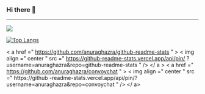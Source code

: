 ### Hi there 👋
<hr>
<img src="https://github-readme-stats.vercel.app/api?username=kyungparkmin&hide=stars&show_icons=true&theme=tokyonight"/></a>

[![Top Langs](https://github-readme-stats.vercel.app/api/top-langs/?username=kyungparkmin)](https://github.com/kyungparkmin/github-readme-stats)

< a  href =" https://github.com/anuraghazra/github-readme-stats " > 
  < img  align =" center " src =" https://github-readme-stats.vercel.app/api/pin/ ?username=anuraghazra&repo=github-readme-stats " />
 </ a > 
< a  href =" https://github.com/anuraghazra/convoychat " > 
  < img  align =" center " src =" https://github -readme-stats.vercel.app/api/pin/?username=anuraghazra&repo=convoychat " />
 </ a>

<!--
**kyungparkmin/kyungparkmin** is a ✨ _special_ ✨ repository because its `README.md` (this file) appears on your GitHub profile.

Here are some ideas to get you started:

- 🔭 I’m currently working on ...
- 🌱 I’m currently learning ...
- 👯 I’m looking to collaborate on ...
- 🤔 I’m looking for help with ...
- 💬 Ask me about ...
- 📫 How to reach me: ...
- 😄 Pronouns: ...
- ⚡ Fun fact: ...
-->
